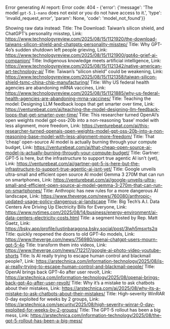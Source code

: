 Error generating AI report: Error code: 404 - {'error': {'message': 'The model `gpt-5.1-nano` does not exist or you do not have access to it.', 'type': 'invalid_request_error', 'param': None, 'code': 'model_not_found'}}

Showing raw data instead:
Title: The Download: Taiwan’s silicon shield, and ChatGPT’s personality misstep, Link: https://www.technologyreview.com/2025/08/15/1121920/the-download-taiwans-silicon-shield-and-chatgpts-personality-misstep/
Title: Why GPT-4o’s sudden shutdown left people grieving, Link: https://www.technologyreview.com/2025/08/15/1121900/gpt4o-grief-ai-companion/
Title: Indigenous knowledge meets artificial intelligence, Link: https://www.technologyreview.com/2025/08/15/1121342/native-american-art-technology-ai/
Title: Taiwan’s “silicon shield” could be weakening, Link: https://www.technologyreview.com/2025/08/15/1121358/taiwan-silicon-shield-tsmc-china-chip-manufacturing/
Title: Why US federal health agencies are abandoning mRNA vaccines, Link: https://www.technologyreview.com/2025/08/15/1121885/why-us-federal-health-agencies-are-abandoning-mrna-vaccines/
Title: Teaching the model: Designing LLM feedback loops that get smarter over time, Link: https://venturebeat.com/ai/teaching-the-model-designing-llm-feedback-loops-that-get-smarter-over-time/
Title: This researcher turned OpenAI’s open weights model gpt-oss-20b into a non-reasoning ‘base’ model with less alignment, more freedom, Link: https://venturebeat.com/ai/this-researcher-turned-openais-open-weights-model-gpt-oss-20b-into-a-non-reasoning-base-model-with-less-alignment-more-freedom/
Title: That ‘cheap’ open-source AI model is actually burning through your compute budget, Link: https://venturebeat.com/ai/that-cheap-open-source-ai-model-is-actually-burning-through-your-compute-budget/
Title: Gartner: GPT-5 is here, but the infrastructure to support true agentic AI isn’t (yet), Link: https://venturebeat.com/ai/gartner-gpt-5-is-here-but-the-infrastructure-to-support-true-agentic-ai-isnt-yet/
Title: Google unveils ultra-small and efficient open source AI model Gemma 3 270M that can run on smartphones, Link: https://venturebeat.com/ai/google-unveils-ultra-small-and-efficient-open-source-ai-model-gemma-3-270m-that-can-run-on-smartphones/
Title: Anthropic has new rules for a more dangerous AI landscape, Link: https://www.theverge.com/news/760080/anthropic-updated-usage-policy-dangerous-ai-landscape
Title: Big Tech’s A.I. Data Centers Are Driving Up Electricity Bills for Everyone, Link: https://www.nytimes.com/2025/08/14/business/energy-environment/ai-data-centers-electricity-costs.html
Title: a segment hosted by Rep. Matt Gaetz, Link: https://bsky.app/profile/justinbaragona.bsky.social/post/3lwh5msxrts2q
Title: quickly reopened the doors to old GPT-4o models, Link: https://www.theverge.com/news/756980/openai-chatgpt-users-mourn-gpt-5-4o
Title: transform them into videos, Link: https://www.theverge.com/news/712217/google-ai-photo-video-youtube-shorts
Title: Is AI really trying to escape human control and blackmail people?, Link: https://arstechnica.com/information-technology/2025/08/is-ai-really-trying-to-escape-human-control-and-blackmail-people/
Title: OpenAI brings back GPT-4o after user revolt, Link: https://arstechnica.com/information-technology/2025/08/openai-brings-back-gpt-4o-after-user-revolt/
Title: Why it’s a mistake to ask chatbots about their mistakes, Link: https://arstechnica.com/ai/2025/08/why-its-a-mistake-to-ask-chatbots-about-their-mistakes/
Title: High-severity WinRAR 0-day exploited for weeks by 2 groups, Link: https://arstechnica.com/security/2025/08/high-severity-winrar-0-day-exploited-for-weeks-by-2-groups/
Title: The GPT-5 rollout has been a big mess, Link: https://arstechnica.com/information-technology/2025/08/the-gpt-5-rollout-has-been-a-big-mess/